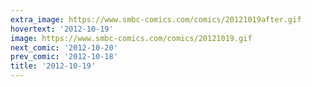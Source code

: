 ```yaml
---
extra_image: https://www.smbc-comics.com/comics/20121019after.gif
hovertext: '2012-10-19'
image: https://www.smbc-comics.com/comics/20121019.gif
next_comic: '2012-10-20'
prev_comic: '2012-10-18'
title: '2012-10-19'
---
```


